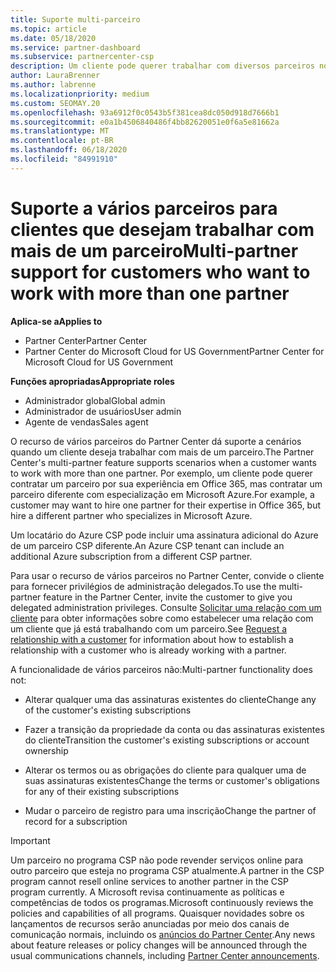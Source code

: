 ```yaml
---
title: Suporte multi-parceiro
ms.topic: article
ms.date: 05/18/2020
ms.service: partner-dashboard
ms.subservice: partnercenter-csp
description: Um cliente pode querer trabalhar com diversos parceiros no programa de Cloud Solution Provider especializados em diferentes serviços.
author: LauraBrenner
ms.author: labrenne
ms.localizationpriority: medium
ms.custom: SEOMAY.20
ms.openlocfilehash: 93a6912f0c0543b5f381cea8dc050d918d7666b1
ms.sourcegitcommit: e0a1b4506840486f4bb82620051e0f6a5e81662a
ms.translationtype: MT
ms.contentlocale: pt-BR
ms.lasthandoff: 06/18/2020
ms.locfileid: "84991910"
---
```

# <a name="multi-partner-support-for-customers-who-want-to-work-with-more-than-one-partner"></a><span data-ttu-id="215ca-103">Suporte a vários parceiros para clientes que desejam trabalhar com mais de um parceiro</span><span class="sxs-lookup"><span data-stu-id="215ca-103">Multi-partner support for customers who want to work with more than one partner</span></span>

<span data-ttu-id="215ca-104">**Aplica-se a**</span><span class="sxs-lookup"><span data-stu-id="215ca-104">**Applies to**</span></span>

-  <span data-ttu-id="215ca-105">Partner Center</span><span class="sxs-lookup"><span data-stu-id="215ca-105">Partner Center</span></span>
-  <span data-ttu-id="215ca-106">Partner Center do Microsoft Cloud for US Government</span><span class="sxs-lookup"><span data-stu-id="215ca-106">Partner Center for Microsoft Cloud for US Government</span></span>

<span data-ttu-id="215ca-107">**Funções apropriadas**</span><span class="sxs-lookup"><span data-stu-id="215ca-107">**Appropriate roles**</span></span>
-   <span data-ttu-id="215ca-108">Administrador global</span><span class="sxs-lookup"><span data-stu-id="215ca-108">Global admin</span></span>
-   <span data-ttu-id="215ca-109">Administrador de usuários</span><span class="sxs-lookup"><span data-stu-id="215ca-109">User admin</span></span>
-   <span data-ttu-id="215ca-110">Agente de vendas</span><span class="sxs-lookup"><span data-stu-id="215ca-110">Sales agent</span></span>

<span data-ttu-id="215ca-111">O recurso de vários parceiros do Partner Center dá suporte a cenários quando um cliente deseja trabalhar com mais de um parceiro.</span><span class="sxs-lookup"><span data-stu-id="215ca-111">The Partner Center's multi-partner feature supports scenarios when a customer wants to work with more than one partner.</span></span> <span data-ttu-id="215ca-112">Por exemplo, um cliente pode querer contratar um parceiro por sua experiência em Office 365, mas contratar um parceiro diferente com especialização em Microsoft Azure.</span><span class="sxs-lookup"><span data-stu-id="215ca-112">For example, a customer may want to hire one partner for their expertise in Office 365, but hire a different partner who specializes in Microsoft Azure.</span></span> 

<span data-ttu-id="215ca-113">Um locatário do Azure CSP pode incluir uma assinatura adicional do Azure de um parceiro CSP diferente.</span><span class="sxs-lookup"><span data-stu-id="215ca-113">An Azure CSP tenant can include an additional Azure subscription from a different CSP partner.</span></span>

<span data-ttu-id="215ca-114">Para usar o recurso de vários parceiros no Partner Center, convide o cliente para fornecer privilégios de administração delegados.</span><span class="sxs-lookup"><span data-stu-id="215ca-114">To use the multi-partner feature in the Partner Center, invite the customer to give you delegated administration privileges.</span></span> <span data-ttu-id="215ca-115">Consulte [Solicitar uma relação com um cliente](request-a-relationship-with-a-customer.md) para obter informações sobre como estabelecer uma relação com um cliente que já está trabalhando com um parceiro.</span><span class="sxs-lookup"><span data-stu-id="215ca-115">See [Request a relationship with a customer](request-a-relationship-with-a-customer.md) for information about how to establish a relationship with a customer who is already working with a partner.</span></span>

<span data-ttu-id="215ca-116">A funcionalidade de vários parceiros não:</span><span class="sxs-lookup"><span data-stu-id="215ca-116">Multi-partner functionality does not:</span></span>

- <span data-ttu-id="215ca-117">Alterar qualquer uma das assinaturas existentes do cliente</span><span class="sxs-lookup"><span data-stu-id="215ca-117">Change any of the customer's existing subscriptions</span></span>

- <span data-ttu-id="215ca-118">Fazer a transição da propriedade da conta ou das assinaturas existentes do cliente</span><span class="sxs-lookup"><span data-stu-id="215ca-118">Transition the customer's existing subscriptions or account ownership</span></span>

- <span data-ttu-id="215ca-119">Alterar os termos ou as obrigações do cliente para qualquer uma de suas assinaturas existentes</span><span class="sxs-lookup"><span data-stu-id="215ca-119">Change the terms or customer's obligations for any of their existing subscriptions</span></span>

- <span data-ttu-id="215ca-120">Mudar o parceiro de registro para uma inscrição</span><span class="sxs-lookup"><span data-stu-id="215ca-120">Change the partner of record for a subscription</span></span>

> [!IMPORTANT]  
> <span data-ttu-id="215ca-121">Um parceiro no programa CSP não pode revender serviços online para outro parceiro que esteja no programa CSP atualmente.</span><span class="sxs-lookup"><span data-stu-id="215ca-121">A partner in the CSP program cannot resell online services to another partner in the CSP program currently.</span></span> <span data-ttu-id="215ca-122">A Microsoft revisa continuamente as políticas e competências de todos os programas.</span><span class="sxs-lookup"><span data-stu-id="215ca-122">Microsoft continuously reviews the policies and capabilities of all programs.</span></span> <span data-ttu-id="215ca-123">Quaisquer novidades sobre os lançamentos de recursos serão anunciadas por meio dos canais de comunicação normais, incluindo os [anúncios do Partner Center](announcements/index.md).</span><span class="sxs-lookup"><span data-stu-id="215ca-123">Any news about feature releases or policy changes will be announced through the usual communications channels, including [Partner Center announcements](announcements/index.md).</span></span>







